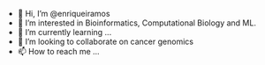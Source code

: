 - 👋 Hi, I’m @enriqueiramos
- 👀 I’m interested in Bioinformatics, Computational Biology and ML.
- 🌱 I’m currently learning ...
- 💞️ I’m looking to collaborate on cancer genomics
- 📫 How to reach me ...

<!---
enriqueiramos/enriqueiramos is a ✨ special ✨ repository because its `README.md` (this file) appears on your GitHub profile.
You can click the Preview link to take a look at your changes.
--->
